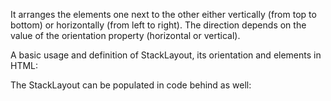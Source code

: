 It arranges the elements one next to the other either vertically (from top to bottom) or horizontally (from left to right). The direction depends on the value of the orientation property (horizontal or vertical).

A basic usage and definition of StackLayout, its orientation and elements in HTML:
<snippet id='stack-layout-html'/>

The StackLayout can be populated in code behind as well:
<snippet id='stack-layout-code'/>